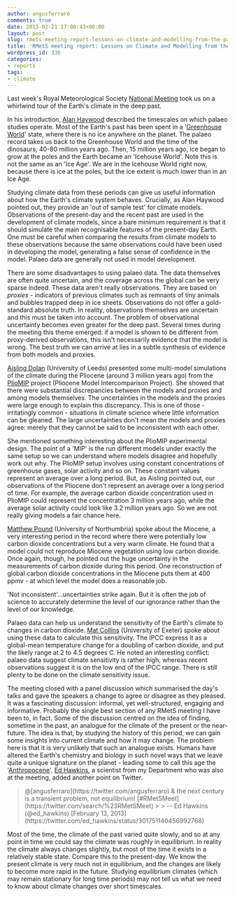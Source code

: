 ```yaml
---
author: angusferraro
comments: true
date: 2013-02-21 17:00:43+00:00
layout: post
slug: rmets-meeting-report-lessons-on-climate-and-modelling-from-the-palaeo-record
title: 'RMetS meeting report: Lessons on Climate and Modelling from the Palaeo Record'
wordpress_id: 336
categories:
- reports
tags:
- climate
---
```


Last week's Royal Meteorological Society
[National Meeting](http://www.rmets.org/events/lessons-climate-and-modelling-palaeo-record)
took us on a whirlwind tour of the Earth's climate in the deep past.

In his introduction,
[Alan Haywood](http://www.see.leeds.ac.uk/people/a.haywood) described
the timescales on which palaeo studies operate. Most of the Earth's
past has been spent in a
'[Greenhouse World](http://www.igsb.uiowa.edu/Mapping/greenhse/grnhouse.htm)'
state, where there is no ice anywhere on the planet. The palaeo record
takes us back to the Greenhouse World and the time of the dinosaurs,
40-80 million years ago. Then, 15 million years ago, ice began to grow
at the poles and the Earth became an 'Icehouse World'. Note this is
not the same as an 'Ice Age'. We are in the Icehouse World right now,
because there is ice at the poles, but the ice extent is much lower
than in an Ice Age.

Studying climate data from these periods can give us useful
information about how the Earth's climate system behaves. Crucially,
as Alan Haywood pointed out, they provide an 'out of sample test' for
climate models. Observations of the present-day and the recent past
are used in the development of climate models, since a bare minimum
requirement is that it should simulate the main recognisable features
of the present-day Earth. One must be careful when comparing the
results from climate models to these observations because the same
observations could have been used in developing the model, generating
a false sense of confidence in the model. Palaeo data are generally
not used in model development.

There are some disadvantages to using palaeo data. The data themselves
are often quite uncertain, and the coverage across the global can be
very sparse indeed. These data aren't really observations. They are
based on _proxies_ - indicators of previous climates such as remnants
of tiny animals and bubbles trapped deep in ice sheets. Observations
do not offer a gold-standard absolute truth. In reality, observations
themselves are uncertain and this must be taken into account. The
problem of observational uncertainty becomes even greater for the deep
past. Several times during the meeting this theme emerged: if a model
is shown to be different from proxy-derived observations, this isn't
necessarily evidence that the model is wrong. The best truth we can
arrive at lies in a subtle synthesis of evidence from both models and
proxies.

[Aisling Dolan](http://homepages.see.leeds.ac.uk/~eeamd/) (University
of Leeds) presented some multi-model simulations of the climate during
the Pliocene (around 3 million years ago) from the
[PlioMIP](http://geology.er.usgs.gov/eespteam/prism/prism_pliomip.html)
project (Pliocene Model Intercomparison Project). She showed that
there were substantial discrepancies between the models and proxies
and among models themselves. The uncertainties in the models and the
proxies were large enough to explain this discrepancy. This is one of
those - irritatingly common - situations in climate science where
little information can be gleaned. The large uncertainties don't mean
the models and proxies agree: merely that they cannot be said to be
inconsistent with each other.

She mentioned something interesting about the PlioMIP experimental
design. The point of a 'MIP' is the run different models under exactly
the same setup so we can understand where models disagree and
hopefully work out why. The PlioMIP setup involves using constant
concentrations of greenhouse gases, solar activity and so on. These
constant values represent an average over a long period. But, as
Aisling pointed out, our observations of the Pliocene don't represent
an average over a long period of time. For example, the average carbon
dioxide concentration used in PlioMIP could represent the
concentration 3 million years ago, while the average solar activity
could look like 3.2 million years ago. So we are not really giving
models a fair chance here.

[Matthew Pound](http://www.northumbria.ac.uk/sd/academic/ee/ee_about_us/eestaff/m_pound)
(University of Northumbria) spoke about the Miocene, a very
interesting period in the record where there were potentially low
carbon dioxide concentrations but a very warm climate. He found that a
model could not reproduce Miocene vegetation using low carbon
dioxide. Once again, though, he pointed out the huge uncertainty in
the measurements of carbon dioxide during this period. One
reconstruction of global carbon dioxide concentrations in the Miocene
puts them at 400 ppmv - at which level the model does a reasonable
job.

'Not inconsistent'...uncertainties strike again. But it is often the
job of science to accurately determine the level of our ignorance
rather than the level of our knowledge.

Palaeo data can help us understand the sensitivity of the Earth's
climate to changes in carbon
dioxide. [Mat Collins](http://emps.exeter.ac.uk/mathematics/staff/mc369)
(University of Exeter) spoke about using these data to calculate this
sensitivity. The IPCC express it as a global-mean temperature change
for a doubling of carbon dioxide, and put the likely range at 2 to 4.5
degrees C. He noted an interesting conflict: palaeo data suggest
climate sensitivity is rather high, whereas recent observations
suggest it is on the low end of the IPCC range. There is still plenty
to be done on the climate sensitivity issue.

The meeting closed with a panel discussion which summarised the day's
talks and gave the speakers a change to agree or disagree as they
pleased. It was a fascinating discussion: informal, yet
well-structured, engaging and informative. Probably the single best
section of any RMetS meeting I have been to, in fact. Some of the
discussion centred on the idea of finding, sometime in the past, an
analogue for the climate of the present or the near-future. The idea
is that, by studying the history of this period, we can gain some
insights into current climate and how it may change. The problem here
is that it is very unlikely that such an analogue exists. Humans have
altered the Earth's chemistry and biology in such novel ways that we
leave quite a unique signature on the planet - leading some to call
this age the
'[Anthropocene](https://angusferraro.wordpress.com/2012/10/26/the-age-we-made/)'. [Ed Hawkins](http://www.met.rdg.ac.uk/~ed/home/index.html),
a scientist from my Department who was also at the meeting, added
another point on Twitter.

<blockquote>@[angusferraro](https://twitter.com/angusferraro) & the
next century is a transient problem, not equilibrium!
[#RMetSMeet](https://twitter.com/search/%23RMetSMeet) > > -- Ed
Hawkins (@ed_hawkins)
[February 13, 2013](https://twitter.com/ed_hawkins/status/301751140456992768)</blockquote>

Most of the time, the climate of the past varied quite slowly, and so
at any point in time we could say the climate was roughly in
equilibrium. In reality the climate always changes slightly, but most
of the time it exists in a relatively stable state. Compare this to
the present-day. We know the present climate is very much not in
equilibrium, and the changes are likely to become more rapid in the
future. Studying equilibrium climates (which may remain stationary for
long time periods) may not tell us what we need to know about climate
changes over short timescales.
